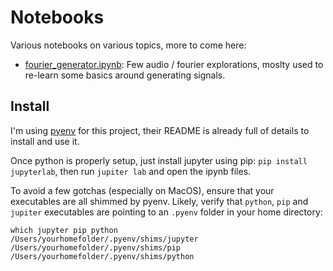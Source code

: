 # Notebooks

Various notebooks on various topics, more to come here:
* [fourier_generator.ipynb](fourier_generator.ipynb): Few audio / fourier explorations, moslty used to re-learn some basics around generating signals.

## Install

I'm using [pyenv](https://github.com/pyenv/pyenv) for this project, their README is already full of details to install and use it.

Once python is properly setup, just install jupyter using pip:
`pip install jupyterlab`, then run `jupiter lab` and open the ipynb files.

To avoid a few gotchas (especially on MacOS), ensure that your executables are all shimmed by pyenv. Likely, verify that `python`, `pip` and `jupiter` executables are pointing to an `.pyenv` folder in your home directory:

```shell
which jupyter pip python
/Users/yourhomefolder/.pyenv/shims/jupyter
/Users/yourhomefolder/.pyenv/shims/pip
/Users/yourhomefolder/.pyenv/shims/python
```
